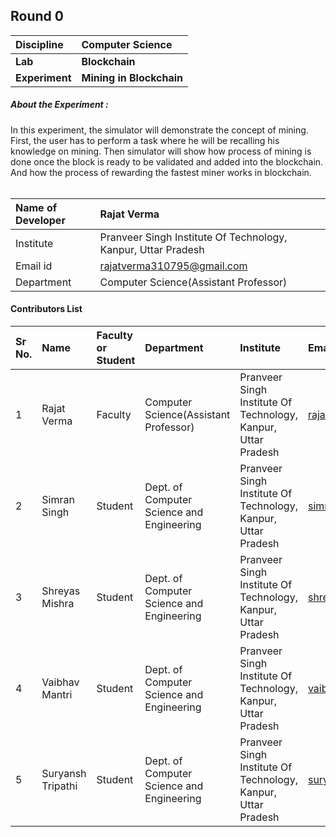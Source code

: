 ## Round 0

<b>Discipline | <b>Computer Science
:--|:--|
<b>Lab</b> | <b>Blockchain</b>
<b>Experiment</b>| <b>Mining in Blockchain</b>

<h5> About the Experiment : </h5>
In this experiment, the simulator will demonstrate the  concept of mining. First, the user has to perform a task where he will be recalling his knowledge on mining.
Then simulator will show how process of mining is done once the block is ready to be validated and added into the blockchain. And how the process of rewarding the fastest miner works in 
blockchain. <br><br>

<b>Name of Developer | <b> Rajat Verma
:--|:--|
Institute | Pranveer Singh Institute Of Technology, Kanpur, Uttar Pradesh
Email id| rajatverma310795@gmail.com
Department | Computer Science(Assistant Professor)


#### Contributors List

Sr No. | Name | Faculty or Student | Department| Institute | Email id
:--|:--|:--|:--|:--|:--|
1 | Rajat Verma | Faculty | Computer Science(Assistant Professor) | Pranveer Singh Institute Of Technology, Kanpur, Uttar Pradesh | rajatverma310795@gmail.com
2 | Simran Singh | Student | Dept. of Computer Science and Engineering | Pranveer Singh Institute Of Technology, Kanpur, Uttar Pradesh | simran.singh2198@gmail.com
3 | Shreyas Mishra | Student | Dept. of Computer Science and Engineering | Pranveer Singh Institute Of Technology, Kanpur, Uttar Pradesh | shreyas77mishra@gmail.com
4 | Vaibhav Mantri | Student | Dept. of Computer Science and Engineering | Pranveer Singh Institute Of Technology, Kanpur, Uttar Pradesh | vaibhavmantri824228@gmail.com
5 | Suryansh Tripathi | Student | Dept. of Computer Science and Engineering | Pranveer Singh Institute Of Technology, Kanpur, Uttar Pradesh | suryansh1004@gmail.com

